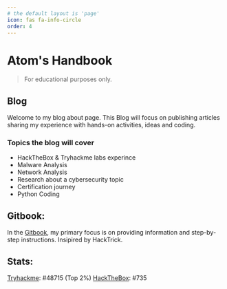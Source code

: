 ```yaml
---
# the default layout is 'page'
icon: fas fa-info-circle
order: 4
---
```


# Atom's Handbook 
> For educational purposes only.

## Blog
Welcome to my blog about page.
This Blog will focus on publishing articles sharing my experience with hands-on activities, ideas and coding.

### Topics the blog will cover 
- HackTheBox & Tryhackme labs experince
- Malware Analysis 
- Network Analysis 
- Research about a cybersecurity topic 
- Certification journey 
- Python Coding 

## Gitbook:
In the [Gitbook](https://atomic-5.gitbook.io/atoms-handbook), my primary focus is on providing information and step-by-step instructions. Insipired by HackTrick. 

## Stats:
[Tryhackme](https://tryhackme.com/p/Atom87): #48715 (Top 2%)
[HackTheBox](https://app.hackthebox.com/profile/600209): #735
